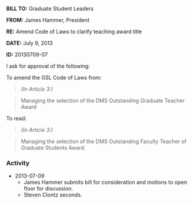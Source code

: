 **BILL TO:** Graduate Student Leaders

**FROM:** James Hammer, President

**RE:** Amend Code of Laws to clarify teaching award title

**DATE:** July 9, 2013

**ID:** 20130709-07

I ask for approval of the following:

To amend the GSL Code of Laws from:

> *(In Article 3:)*

> Managing the selection of the DMS Outstanding Graduate Teacher Award

To read:

> *(In Article 3:)*

> Managing the selection of the DMS Outstanding Faculty Teacher of Graduate Students
Award.

### Activity

* 2013-07-09
    * James Hammer submits bill for consideration and motions to open floor for discussion.
    * Steven Clontz seconds.